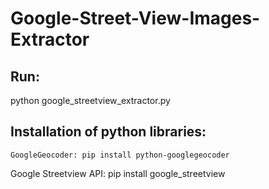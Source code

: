 # Google-Street-View-Images-Extractor

## Run: 
python google_streetview_extractor.py <place eg: MILA Canada>
  
## Installation of python libraries:
	GoogleGeocoder: pip install python-googlegeocoder
  Google Streetview API: pip install google_streetview
